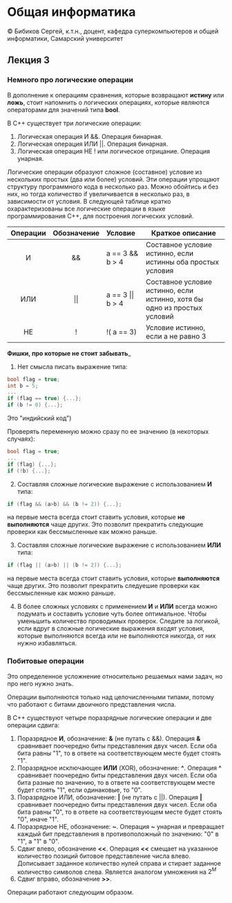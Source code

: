 # Общая информатика
© Бибиков Сергей, к.т.н., доцент, кафедра суперкомпьютеров и общей информатики, Самарский университет

## Лекция 3

### Немного про логические операции

В дополнение к операциям сравнения, которые возвращают __истину__ или __ложь__, стоит напомнить о логических операциях, которые являются операторами для значений типа __bool__.

В С++ существует три логические операции:
1. Логическая операция И &&. Операция бинарная.
2. Логическая операция ИЛИ ||. Операция бинарная.
3. Логическая операция НЕ ! или логическое отрицание. Операция унарная.

Логические операции образуют сложное (составное) условие из нескольких простых (два или более) условий. Эти операции упрощают структуру программного кода в несколько раз. Можно обойтись и без них, но тогда количество if увеличивается в несколько раз, в зависимости от условия. В следующей таблице  кратко охарактеризованы все логические операции в языке программирования С++, для построения логических условий.

| Операции | Обозначение |     Условие       | Краткое описание                                            |
| :------: | :---------: | :---------------- | ----------------------------------------------------------- |
|     И    |     &&      | a == 3 && b > 4   | Составное условие истинно, если истинны оба простых условия |
|    ИЛИ   |    \|\|     | a == 3 \|\| b > 4 | Составное условие истинно, если истинно, хотя бы одно из простых условий |
|     НЕ   |      !      | !( a == 3)        | Условие истинно, если a не равно 3 |

__Фишки, про которые не стоит забывать___

1. Нет смысла писать выражение типа:

```c++
bool flag = true;
int b = 5;
...
if (flag == true) {...};
if (b != 0) {...};
```

Это "индийский код")

Проверять переменную можно сразу по ее значению (в некоторых случаях):
```c++
bool flag = true;
...
if (flag) {...};
if (!b) {...};
```

2. Составляя сложные логические выражение с использованием __И__ типа:
```c++
if (flag && (a>b) && (b != 2)) {...};
```
на первые места всегда стоит ставить условия, которые __не выполняются__ чаще других. Это позволит прекратить следующие проверки как бессмысленные как можно раньше.

3. Составляя сложные логические выражение с использованием __ИЛИ__ типа:
```c++
if (flag || (a>b) || (b != 2)) {...};
```
на первые места всегда стоит ставить условия, которые __выполняются__ чаще других. Это позволит прекратить следуешие проверки как бессмысленные как можно раньше.

4. В более сложных условиях с применением __И__ и __ИЛИ__ всегда можно подумать и составить условие чуть более оптимальное. Чтобы уменьшить количество проводимых проверок. Следите за логикой, если вдруг в сложные логические выражения входят условия, которые выполняются всегда или не выполняются никогда, от них нужно избавляться.

### Побитовые операции

Это определенное усложнение относительно решаемых нами задач, но про него нужно знать.

Операции выполняются только над целочисленными типами, потому что работают с битами двоичного представления числа.

В С++ существуют четыре поразрядные логические операции и две операции сдвига:

1. Поразрядное __И__, обозначение: __&__ (не путать с &&). Операция __&__ сравнивает поочередно биты представления двух чисел. Если оба бита равны "1", то в ответе на соответствующем месте будет стоять "1".
2. Поразрядное исключающее __ИЛИ__ (XOR), обозначение:  __^__. Операция __^__ сравнивает поочередно биты представления двух чисел. Если оба бита разные по значению, то в ответе на соответствующем месте будет стоять "1", если одинаковые, то "0".
3. Поразрядное ИЛИ, обозначение:  __|__ (не путать с ||). Операция __|__ сравнивает поочередно биты представления двух чисел. Если оба бита равны "0", то в ответе на соответствующем месте будет стоять "0", иначе "1".
4. Поразрядное НЕ, обозначение: __~__. Операция __~__ унарная и превращает каждый бит представления в противоположный по значению: "0" в "1", а "1" в "0".
5. Сдвиг влево, обозначение __<<__. Операция __<<__ смещает на указанное количество позиций битовое представление числа влево. Дописывает заданное количество нулей справа и стирает заданное количество символов слева. Является аналогом умножения на $2^{M}$
6. Сдвиг вправо, обозначение __>>__.

Операции работают следующим образом.

